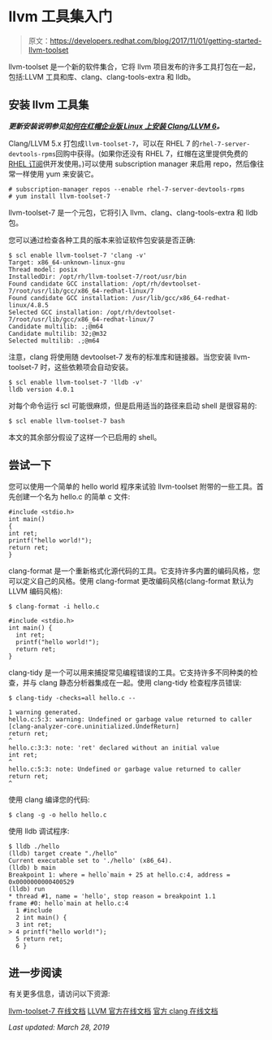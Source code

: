 # llvm 工具集入门

> 原文：<https://developers.redhat.com/blog/2017/11/01/getting-started-llvm-toolset>

llvm-toolset 是一个新的软件集合，它将 llvm 项目发布的许多工具打包在一起，包括:LLVM 工具和库、clang、clang-tools-extra 和 lldb。

## 安装 llvm 工具集

***更新安装说明参见[如何在红帽企业版 Linux 上安装 Clang/LLVM 6](https://developers.redhat.com/blog/2019/03/05/yum-install-gcc-8-clang-6/)。***

Clang/LLVM 5.x 打包成`llvm-toolset-7`，可以在 RHEL 7 的`rhel-7-server-devtools-rpms`回购中获得。(如果你还没有 RHEL 7，红帽在这里提供免费的 [RHEL 订阅](https://developers.redhat.com/products/rhel/download/?intcmp=7016000000124eKAAQ)供开发使用。)可以使用 subscription manager 来启用 repo，然后像往常一样使用 yum 来安装它。

```
# subscription-manager repos --enable rhel-7-server-devtools-rpms
# yum install llvm-toolset-7
```

llvm-toolset-7 是一个元包，它将引入 llvm、clang、clang-tools-extra 和 lldb 包。

您可以通过检查各种工具的版本来验证软件包安装是否正确:

```
$ scl enable llvm-toolset-7 'clang -v'
Target: x86_64-unknown-linux-gnu
Thread model: posix
InstalledDir: /opt/rh/llvm-toolset-7/root/usr/bin
Found candidate GCC installation: /opt/rh/devtoolset-7/root/usr/lib/gcc/x86_64-redhat-linux/7
Found candidate GCC installation: /usr/lib/gcc/x86_64-redhat-linux/4.8.5
Selected GCC installation: /opt/rh/devtoolset-7/root/usr/lib/gcc/x86_64-redhat-linux/7
Candidate multilib: .;@m64
Candidate multilib: 32;@m32
Selected multilib: .;@m64
```

注意，clang 将使用随 devtoolset-7 发布的标准库和链接器。当您安装 llvm-toolset-7 时，这些依赖项会自动安装。

```
$ scl enable llvm-toolset-7 'lldb -v'
lldb version 4.0.1
```

对每个命令运行 scl 可能很麻烦，但是启用适当的路径来启动 shell 是很容易的:

```
$ scl enable llvm-toolset-7 bash
```

本文的其余部分假设了这样一个已启用的 shell。

## 尝试一下

您可以使用一个简单的 hello world 程序来试验 llvm-toolset 附带的一些工具。首先创建一个名为 hello.c 的简单 c 文件:

```
#include <stdio.h>
int main()
{
int ret;
printf("hello world!");
return ret;
}
```

clang-format 是一个重新格式化源代码的工具。它支持许多内置的编码风格，您可以定义自己的风格。使用 clang-format 更改编码风格(clang-format 默认为 LLVM 编码风格):

```
$ clang-format -i hello.c
```

```
#include <stdio.h>
int main() {
  int ret;
  printf("hello world!");
  return ret;
}
```

clang-tidy 是一个可以用来捕捉常见编程错误的工具。它支持许多不同种类的检查，并与 clang 静态分析器集成在一起。使用 clang-tidy 检查程序员错误:

```
$ clang-tidy -checks=all hello.c --

1 warning generated.
hello.c:5:3: warning: Undefined or garbage value returned to caller [clang-analyzer-core.uninitialized.UndefReturn]
return ret;
^
hello.c:3:3: note: 'ret' declared without an initial value
int ret;
^
hello.c:5:3: note: Undefined or garbage value returned to caller
return ret;
^
```

使用 clang 编译您的代码:

```
$ clang -g -o hello hello.c
```

使用 lldb 调试程序:

```
$ lldb ./hello
(lldb) target create "./hello"
Current executable set to './hello' (x86_64).
(lldb) b main
Breakpoint 1: where = hello`main + 25 at hello.c:4, address = 0x0000000000400529
(lldb) run
* thread #1, name = 'hello', stop reason = breakpoint 1.1
frame #0: hello`main at hello.c:4
  1 #include
  2 int main() {
  3 int ret;
> 4 printf("hello world!");
  5 return ret;
  6 }
```

## 进一步阅读

有关更多信息，请访问以下资源:

[llvm-toolset-7 在线文档](https://access.redhat.com/documentation/en-US/Red_Hat_Developer_Toolset/7/html/User_Guide/index.html)
[LLVM 官方在线文档](http://releases.llvm.org/4.0.1/docs/index.html)
[官方 clang 在线文档](http://releases.llvm.org/4.0.1/tools/clang/index.html)

*Last updated: March 28, 2019*